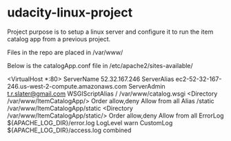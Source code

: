 # udacity-linux-project

Project purpose is to setup a linux server and configure it to run the item catalog app from a previous project. 

Files in the repo are placed in /var/www/

Below is the catalogApp.conf file in /etc/apache2/sites-available/

<VirtualHost *:80>
                ServerName 52.32.167.246
                ServerAlias ec2-52-32-167-246.us-west-2-compute.amazonaws.com
                ServerAdmin t.r.slater@gmail.com
                WSGIScriptAlias / /var/www/catalog.wsgi
                <Directory /var/www/ItemCatalogApp/>
                        Order allow,deny
                        Allow from all
                </Directory>
                Alias /static /var/www/ItemCatalogApp/static
                <Directory /var/www/ItemCatalogApp/static/>
                        Order allow,deny
                        Allow from all
                </Directory>
                ErrorLog ${APACHE_LOG_DIR}/error.log
                LogLevel warn
                CustomLog ${APACHE_LOG_DIR}/access.log combined
</VirtualHost>
